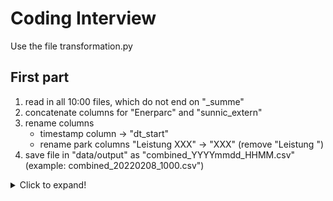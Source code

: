 # Coding Interview
Use the file transformation.py 


## First part
1. read in all 10:00 files, which do not end on "_summe"
2. concatenate columns for "Enerparc" and "sunnic_extern"
3. rename columns
   * timestamp column -> "dt_start"
   * rename park columns "Leistung XXX" -> "XXX" (remove "Leistung ")
4. save file in "data/output" as "combined_YYYYmmdd_HHMM.csv" (example: combined_20220208_1000.csv")



<details>
  <summary>Click to expand!</summary>
  
## Second part

1. read in files for 10:30
2. prepare them in the same way as for 10:00
3. add new rows to existing combined file
</details>